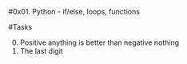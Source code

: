 #0x01. Python - if/else, loops, functions

#Tasks

0. Positive anything is better than negative nothing
1. The last digit